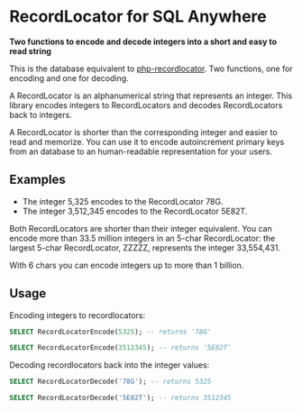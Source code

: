 # RecordLocator for SQL Anywhere

**Two functions to encode and decode integers into a short and easy to read string**

This is the database equivalent to [php-recordlocator](https://github.com/jakoubek/php-recordlocator). Two functions, one for encoding and one for decoding.

A RecordLocator is an alphanumerical string that represents an integer. This library encodes integers to RecordLocators and decodes RecordLocators back to integers.

A RecordLocator is shorter than the corresponding integer and easier to read and memorize. You can use it to encode autoincrement primary keys from an database to an human-readable representation for your users.

## Examples

- The integer 5,325 encodes to the RecordLocator 78G.
- The integer 3,512,345 encodes to the RecordLocator 5E82T.

Both RecordLocators are shorter than their integer equivalent. You can encode more than 33.5 million integers in an 5-char RecordLocator: the largest 5-char RecordLocator, ZZZZZ, represents the integer 33,554,431.

With 6 chars you can encode integers up to more than 1 billion.

## Usage

Encoding integers to recordlocators:

```sql
SELECT RecordLocatorEncode(5325); -- returns '78G'

SELECT RecordLocatorEncode(3512345); -- returns '5E82T'
```

Decoding recordlocators back into the integer values:

```sql
SELECT RecordLocatorDecode('78G'); -- returns 5325

SELECT RecordLocatorDecode('5E82T'); -- returns 3512345
```

